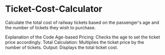 # Ticket-Cost-Calculator
Calculate the total cost of railway tickets based on the passenger's age and the number of tickets they wish to purchase.

Explanation of the Code
Age-based Pricing: Checks the age to set the ticket price accordingly.
Total Calculation: Multiplies the ticket price by the number of tickets.
Output: Displays the total ticket cost.
